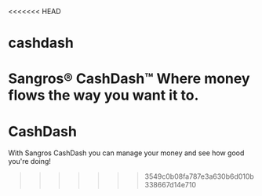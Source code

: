 <<<<<<< HEAD
# cashdash
Sangros® CashDash™
Where money flows the way you want it to.
=======
# CashDash
With Sangros CashDash you can manage your money and see how good you're doing!
>>>>>>> 3549c0b08fa787e3a630b6d010b338667d14e710
